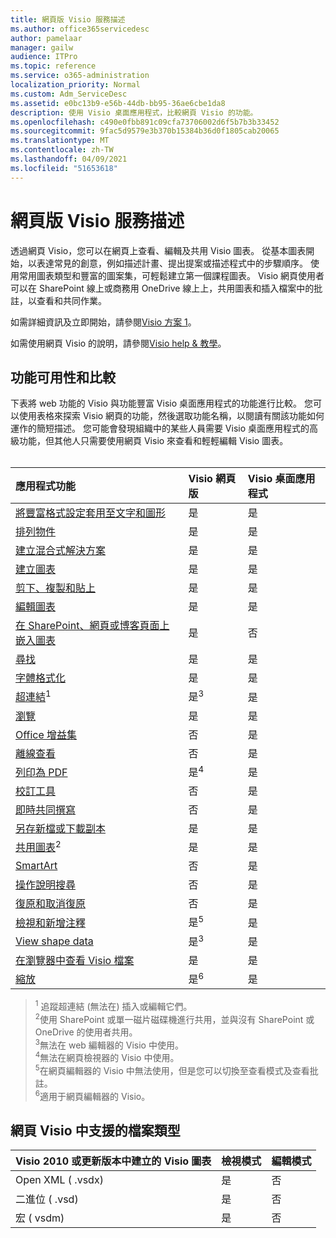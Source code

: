 ```yaml
---
title: 網頁版 Visio 服務描述
ms.author: office365servicedesc
author: pamelaar
manager: gailw
audience: ITPro
ms.topic: reference
ms.service: o365-administration
localization_priority: Normal
ms.custom: Adm_ServiceDesc
ms.assetid: e0bc13b9-e56b-44db-bb95-36ae6cbe1da8
description: 使用 Visio 桌面應用程式，比較網頁 Visio 的功能。
ms.openlocfilehash: c490e0fbb891c09cfa73706002d6f5b7b3b33452
ms.sourcegitcommit: 9fac5d9579e3b370b15384b36d0f1805cab20065
ms.translationtype: MT
ms.contentlocale: zh-TW
ms.lasthandoff: 04/09/2021
ms.locfileid: "51653618"
---
```

# <a name="visio-for-the-web-service-description"></a>網頁版 Visio 服務描述

透過網頁 Visio，您可以在網頁上查看、編輯及共用 Visio 圖表。 從基本圖表開始，以表達常見的創意，例如描述計畫、提出提案或描述程式中的步驟順序。 使用常用圖表類型和豐富的圖案集，可輕鬆建立第一個課程圖表。 Visio 網頁使用者可以在 SharePoint 線上或商務用 OneDrive 線上上，共用圖表和插入檔案中的批註，以查看和共同作業。
  
如需詳細資訊及立即開始，請參閱[Visio 方案 1](https://products.office.com/visio/visio-online)。
  
如需使用網頁 Visio 的說明，請參閱[Visio help & 教學](https://support.office.com/visio)。
  
## <a name="feature-availability-and-comparison"></a>功能可用性和比較

下表將 web 功能的 Visio 與功能豐富 Visio 桌面應用程式的功能進行比較。 您可以使用表格來探索 Visio 網頁的功能，然後選取功能名稱，以閱讀有關該功能如何運作的簡短描述。 您可能會發現組織中的某些人員需要 Visio 桌面應用程式的高級功能，但其他人只需要使用網頁 Visio 來查看和輕輕編輯 Visio 圖表。<br><br> 
  
| 應用程式功能 | Visio 網頁版 | Visio 桌面應用程式 |
|:-----|:-----|:-----|
|[將豐富格式設定套用至文字和圖形](visio-online.md#apply-rich-formatting-to-text-and-shapes) <br/> |是  <br/> |是  <br/> |
|[排列物件](visio-online.md#arrange-objects) <br/> |是  <br/> |是  <br/> |
|[建立混合式解決方案](visio-online.md#build-mashup-solutions) <br/> |是  <br/> |是  <br/> |
|[建立圖表](visio-online.md#create-diagrams) <br/> |是  <br/> |是  <br/> |
|[剪下、複製和貼上](visio-online.md#cut-copy-and-paste) <br/> |是  <br/> |是  <br/> |
|[編輯圖表](visio-online.md#edit-diagrams) <br/> |是  <br/> |是  <br/> |
|[在 SharePoint、網頁或博客頁面上嵌入圖表](visio-online.md#embed-diagram-in-a-sharepoint-web-or-blog-page) <br/> |是  <br/> |否  <br/> |
|[尋找](visio-online.md#find) <br/> |是  <br/> |是  <br/> |
|[字體格式化](visio-online.md#font-formatting) <br/> |是  <br/> |是  <br/> |
|[超連結](visio-online.md#hyperlinks)<sup>1</sup> <br/> |是<sup>3</sup> <br/> |是  <br/> |
|[瀏覽](visio-online.md#navigation) <br/> |是  <br/> |是  <br/> |
|[Office 增益集](visio-online.md#office-add-ins) <br/> |否  <br/> |是  <br/> |
|[離線查看](visio-online.md#offline-viewing) <br/> |否  <br/> |是  <br/> |
|[列印為 PDF](visio-online.md#print-to-pdf) <br/> |是<sup>4</sup> <br/> |是  <br/> |
|[校訂工具](visio-online.md#proofing-tools) <br/> |否  <br/> |是  <br/> |
|[即時共同撰寫](visio-online.md#real-time-co-authoring) <br/> |否  <br/> |是  <br/> |
|[另存新檔或下載副本](visio-online.md#save-as-or-download-a-copy) <br/> |是  <br/> |是  <br/> |
|[共用圖表](visio-online.md#share-a-diagram)<sup>2</sup> <br/> |是  <br/> |是  <br/> |
|[SmartArt](visio-online.md#smartart) <br/> |否  <br/> |是  <br/> |
|[操作說明搜尋](visio-online.md#tell-me) <br/> |否  <br/> |是  <br/> |
|[復原和取消復原](visio-online.md#undo-and-redo) <br/> |否  <br/> |是  <br/> |
|[檢視和新增注釋](visio-online.md#view-and-add-comments) <br/> |是<sup>5</sup> <br/> |是  <br/> |
|[View shape data](visio-online.md#view-shape-data) <br/> |是<sup>3</sup> <br/> |是  <br/> |
|[在瀏覽器中查看 Visio 檔案](visio-online.md#view-visio-files-in-the-browser) <br/> |是  <br/> |是  <br/> |
|[縮放](visio-online.md#zoom) <br/> |是<sup>6</sup> <br/> |是  <br/> |
   
> <sup>1</sup> 追蹤超連結 (無法在) 插入或編輯它們。 
<br/><sup>2</sup>使用 SharePoint 或單一磁片磁碟機進行共用，並與沒有 SharePoint 或 OneDrive 的使用者共用。 
<br/> <sup>3</sup>無法在 web 編輯器的 Visio 中使用。
<br/><sup>4</sup>無法在網頁檢視器的 Visio 中使用。 
<br/><sup>5</sup>在網頁編輯器的 Visio 中無法使用，但是您可以切換至查看模式及查看批註。 
<br/><sup>6</sup>適用于網頁編輯器的 Visio。 
  
## <a name="supported-file-types-in-visio-for-the-web"></a>網頁 Visio 中支援的檔案類型

| Visio 2010 或更新版本中建立的 Visio 圖表 | 檢視模式 | 編輯模式 |
|:-----|:-----|:-----|
|Open XML ( .vsdx)   <br/> |是  <br/> |否  <br/> |
|二進位 ( .vsd)   <br/> |是  <br/> |否  <br/> |
|宏 ( vsdm)   <br/> |是  <br/> |否  <br/> |
   

